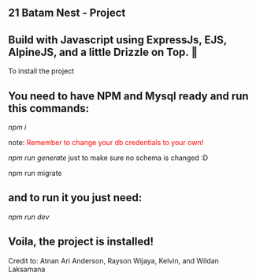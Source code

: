 21 Batam Nest - Project
-
Build with Javascript using ExpressJs, EJS, AlpineJS, and a little Drizzle on Top. 🚀
-
To install the project

You need to have NPM and Mysql ready and run this commands:
-
*npm i*

note: <font color="red">Remember to change your db credentials to your own!</font>

*npm run generate* just to make sure no schema is changed :D

npm run migrate

and to run it you just need:
-
*npm run dev*

Voila, the project is installed!
-
Credit to: Atnan Ari Anderson, Rayson Wijaya, Kelvin, and Wildan Laksamana
